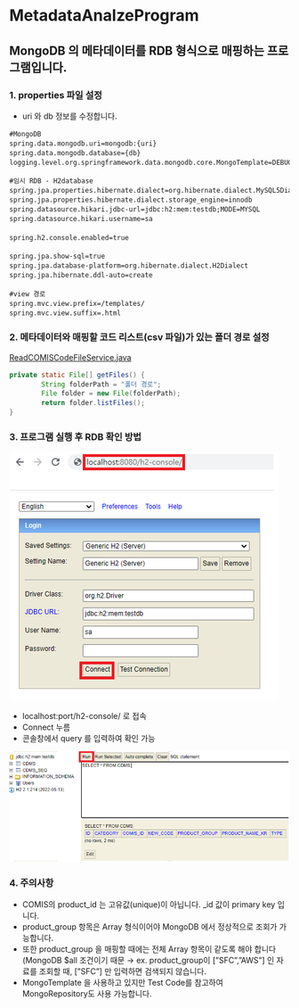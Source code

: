 # MetadataAnalzeProgram

## MongoDB 의 메타데이터를 RDB 형식으로 매핑하는 프로그램입니다.

### 1. properties 파일 설정
- uri 와 db 정보를 수정합니다.

```xml
#MongoDB
spring.data.mongodb.uri=mongodb:{uri}
spring.data.mongodb.database={db}
logging.level.org.springframework.data.mongodb.core.MongoTemplate=DEBUG

#임시 RDB - H2database
spring.jpa.properties.hibernate.dialect=org.hibernate.dialect.MySQL5Dialect
spring.jpa.properties.hibernate.dialect.storage_engine=innodb
spring.datasource.hikari.jdbc-url=jdbc:h2:mem:testdb;MODE=MYSQL
spring.datasource.hikari.username=sa

spring.h2.console.enabled=true

spring.jpa.show-sql=true
spring.jpa.database-platform=org.hibernate.dialect.H2Dialect
spring.jpa.hibernate.ddl-auto=create

#view 경로
spring.mvc.view.prefix=/templates/
spring.mvc.view.suffix=.html
```

### 2. 메타데이터와 매핑할 코드 리스트(csv 파일)가 있는 폴더 경로 설정

[ReadCOMISCodeFileService.java](http://ReadCOMISCodeFileService.java)

```java
private static File[] getFiles() {
        String folderPath = "폴더 경로";
        File folder = new File(folderPath);
        return folder.listFiles();
}
```

### 3. 프로그램 실행 후 RDB 확인 방법

![img_2.png](img_1.png)
- localhost:port/h2-console/ 로 접속
- Connect 누름
- 콘솔창에서 query 를 입력하여 확인 가능

![img_3.png](img.png)
### 4. 주의사항

- COMIS의 product_id 는 고유값(unique)이 아닙니다. _id 값이 primary key 입니다.
- product_group 항목은 Array 형식이어야 MongoDB 에서 정상적으로 조회가 가능합니다.
- 또한 product_group 을 매핑할 때에는 전체 Array 항목이 같도록 해야 합니다(MongoDB $all 조건이기 때문 → ex. product_group이 [”SFC”,”AWS”] 인 자료를 조회할 때, [”SFC”] 만 입력하면 검색되지 않습니다.
- MongoTemplate 을 사용하고 있지만 Test Code를 참고하여 MongoRepository도 사용 가능합니다.